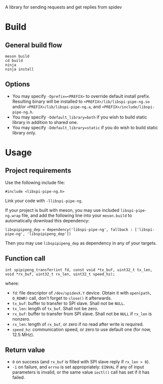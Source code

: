 A library for sending requests and get replies from spidev

# Build

## General build flow

```
meson build
cd build
ninja
ninja install
```

## Options

* You may specify `-Dprefix=<PREFIX>` to override default install prefix. Resulting binary will be installed to `<PREFIX>/lib/libspi-pipe-ng.so` and/or `<PREFIX>/lib/libspi-pipe-ng.a`, and  `<PREFIX>/include/libspi-pipe-ng.h`.
* You may specify `-Ddefault_library=both` if you wish to build static library in addition to shared one.
* You may specify `-Ddefault_library=static` if you do wish to build static library only.

# Usage

## Project requirements

Use the following include file:
```
#include <libspi-pipe-ng.h>
```

Link your code with `-llibspi-pipe-ng`.

If your project is built with meson, you may use included `libspi-pipe-ng.wrap` file, and add the following line into your `meson.build` to automatically download this dependency:
```
libspipipeng_dep = dependency('libspi-pipe-ng', fallback : ['libspi-pipe-ng', 'libspipipeng_dep'])
```
Then you may use `libspipipeng_dep` as dependency in any of your targets.

## Function call

```
int spipipeng_transfer(int fd, const void *tx_buf, uint32_t tx_len, void *rx_buf, uint32_t rx_len, uint32_t speed_hz);
```
where:
* `fd`: file descriptor of `/dev/spidevX.Y` device. Obtain it with `open(path, O_RDWR)` call, don't forget to `close()` it afterwards.
* `tx_buf`: buffer to transfer to SPI slave. Shall not be `NULL`.
* `tx_len`: length of `tx_buf`. Shall not be zero.
* `rx_buf`: buffer to transfer from SPI slave. Shall not be `NULL` if `rx_len` is nonzero.
* `rx_len`: length of `rx_buf`, or zero if no read after write is required.
* `speed_hz`: communication speed, or zero to use default one (for now, 12.5 MHz).

## Return value

* `0` on success (and `rx_buf` is filled with SPI slave reply if `rx_len > 0`).
* `-1` on failure, and `errno` is set appropriately: `EINVAL` if any of input parameters is invalid, or the same value `ioctl()` call has set if it has failed.

